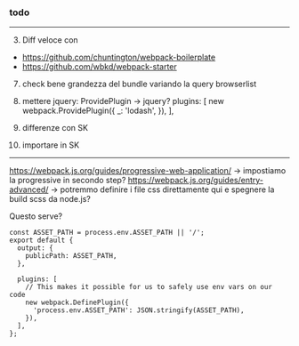 ### todo

---
3. Diff veloce con
- https://github.com/chuntington/webpack-boilerplate
- https://github.com/wbkd/webpack-starter

7. check bene grandezza del bundle variando la query browserlist

4. mettere jquery:
ProvidePlugin -> jquery?
plugins: [
new webpack.ProvidePlugin({
_: 'lodash',
}),
],

5. differenze con SK
6. importare in SK
---

https://webpack.js.org/guides/progressive-web-application/ -> impostiamo la progressive in secondo step?
https://webpack.js.org/guides/entry-advanced/ -> potremmo definire i file css direttamente qui e spegnere la build scss da node.js?

Questo serve?

```
const ASSET_PATH = process.env.ASSET_PATH || '/';
export default {
  output: {
    publicPath: ASSET_PATH,
  },

  plugins: [
    // This makes it possible for us to safely use env vars on our code
    new webpack.DefinePlugin({
      'process.env.ASSET_PATH': JSON.stringify(ASSET_PATH),
    }),
  ],
};

```
